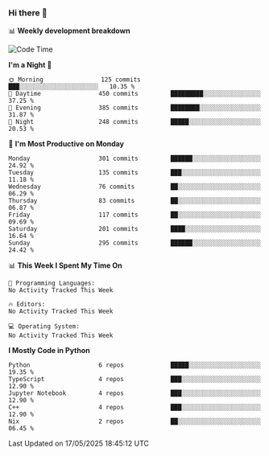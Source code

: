 ### Hi there 👋

📊 **Weekly development breakdown**
<!--START_SECTION:waka-->
![Code Time](http://img.shields.io/badge/Code%20Time-394%20hrs%2055%20mins-blue)

**I'm a Night 🦉** 

```text
🌞 Morning                125 commits         ███░░░░░░░░░░░░░░░░░░░░░░   10.35 % 
🌆 Daytime                450 commits         █████████░░░░░░░░░░░░░░░░   37.25 % 
🌃 Evening                385 commits         ████████░░░░░░░░░░░░░░░░░   31.87 % 
🌙 Night                  248 commits         █████░░░░░░░░░░░░░░░░░░░░   20.53 % 
```
📅 **I'm Most Productive on Monday** 

```text
Monday                   301 commits         ██████░░░░░░░░░░░░░░░░░░░   24.92 % 
Tuesday                  135 commits         ███░░░░░░░░░░░░░░░░░░░░░░   11.18 % 
Wednesday                76 commits          ██░░░░░░░░░░░░░░░░░░░░░░░   06.29 % 
Thursday                 83 commits          ██░░░░░░░░░░░░░░░░░░░░░░░   06.87 % 
Friday                   117 commits         ██░░░░░░░░░░░░░░░░░░░░░░░   09.69 % 
Saturday                 201 commits         ████░░░░░░░░░░░░░░░░░░░░░   16.64 % 
Sunday                   295 commits         ██████░░░░░░░░░░░░░░░░░░░   24.42 % 
```


📊 **This Week I Spent My Time On** 

```text
💬 Programming Languages: 
No Activity Tracked This Week

🔥 Editors: 
No Activity Tracked This Week

💻 Operating System: 
No Activity Tracked This Week
```

**I Mostly Code in Python** 

```text
Python                   6 repos             █████░░░░░░░░░░░░░░░░░░░░   19.35 % 
TypeScript               4 repos             ███░░░░░░░░░░░░░░░░░░░░░░   12.90 % 
Jupyter Notebook         4 repos             ███░░░░░░░░░░░░░░░░░░░░░░   12.90 % 
C++                      4 repos             ███░░░░░░░░░░░░░░░░░░░░░░   12.90 % 
Nix                      2 repos             ██░░░░░░░░░░░░░░░░░░░░░░░   06.45 % 
```




 Last Updated on 17/05/2025 18:45:12 UTC
<!--END_SECTION:waka-->
<!--
**R-enanVieira/R-enanVieira** is a ✨ _special_ ✨ repository because its `README.md` (this file) appears on your GitHub profile.

Here are some ideas to get you started:

- 🔭 I’m currently working on ...
- 🌱 I’m currently learning ...
- 👯 I’m looking to collaborate on ...
- 🤔 I’m looking for help with ...
- 💬 Ask me about ...
- 📫 How to reach me: ...
- 😄 Pronouns: ...
- ⚡ Fun fact: ...
-->
